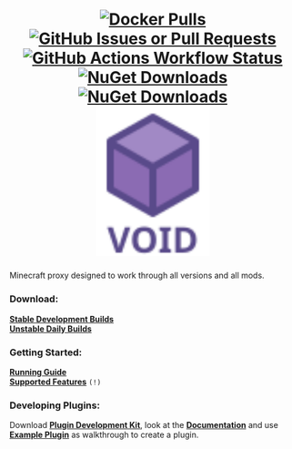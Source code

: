<h1 align="center">
  <a href="https://hub.docker.com/r/caunt/void/tags">
    <img alt="Docker Pulls" src="https://img.shields.io/docker/pulls/caunt/void">
  </a>
  <a href="https://github.com/caunt/Void/issues">
    <img alt="GitHub Issues or Pull Requests" src="https://img.shields.io/github/issues/caunt/void">
  </a>
  <a href="https://github.com/caunt/Void/actions">
    <img alt="GitHub Actions Workflow Status" src="https://img.shields.io/github/actions/workflow/status/caunt/void/main.yaml">
  </a>
  <a href="https://www.nuget.org/packages/Void.Proxy.Api/">
    <img alt="NuGet Downloads" src="https://img.shields.io/nuget/dt/void.proxy.api?label=nuget%20void.proxy.api">
  </a>
  <a href="https://www.nuget.org/packages/Void.Minecraft/">
    <img alt="NuGet Downloads" src="https://img.shields.io/nuget/dt/void.minecraft?label=nuget%20void.minecraft">
  </a>
  <br>
  <img alt="Greetings!" width="200" src="https://raw.githubusercontent.com/caunt/Void/refs/heads/main/docs/logo-text.svg">
</h1>

Minecraft proxy designed to work through all versions and all mods.

### **Download:**
[**Stable Development Builds**](https://github.com/caunt/Void/releases)  
[**Unstable Daily Builds**](https://github.com/caunt/Void/actions)

### **Getting Started:**
[**Running Guide**](https://void.caunt.world/getting-started/running/)  
[**Supported Features**](https://void.caunt.world/getting-started/features/) `(!)`

### **Developing Plugins:**
Download [**Plugin Development Kit**](https://github.com/caunt/Void/releases/latest/download/plugin-devkit.zip), look at the [**Documentation**](https://void.caunt.world/developing-plugins/development-kit/) and use [**Example Plugin**](https://github.com/caunt/Void/blob/main/src/Plugins/ExamplePlugin/ExamplePlugin.cs) as walkthrough to create a plugin.
